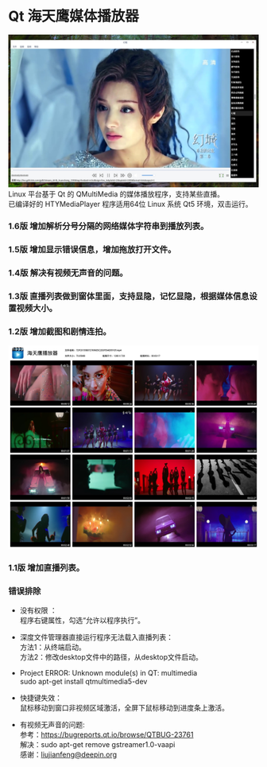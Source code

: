 # Qt 海天鹰媒体播放器
![alt](preview.jpg)  
Linux 平台基于 Qt 的 QMultiMedia 的媒体播放程序，支持某些直播。  
已编译好的 HTYMediaPlayer 程序适用64位 Linux 系统 Qt5 环境，双击运行。  

### 1.6版 增加解析分号分隔的网络媒体字符串到播放列表。
### 1.5版 增加显示错误信息，增加拖放打开文件。
### 1.4版 解决有视频无声音的问题。
### 1.3版 直播列表做到窗体里面，支持显隐，记忆显隐，根据媒体信息设置视频大小。
### 1.2版 增加截图和剧情连拍。
![alt](summary.jpg)  

### 1.1版 增加直播列表。

### 错误排除
* 没有权限 ：  
程序右键属性，勾选“允许以程序执行”。  
  
* 深度文件管理器直接运行程序无法载入直播列表：  
方法1：从终端启动。  
方法2：修改desktop文件中的路径，从desktop文件启动。  
  
* Project ERROR: Unknown module(s) in QT: multimedia  
sudo apt-get install qtmultimedia5-dev  

* 快捷键失效：  
鼠标移动到窗口非视频区域激活，全屏下鼠标移动到进度条上激活。

* 有视频无声音的问题:  
参考：https://bugreports.qt.io/browse/QTBUG-23761  
解决：sudo apt-get remove gstreamer1.0-vaapi  
感谢：liujianfeng@deepin.org